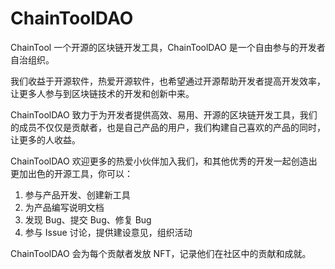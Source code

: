 # ChainToolDAO

ChainTool 一个开源的区块链开发工具，ChainToolDAO 是一个自由参与的开发者自治组织。

我们收益于开源软件，热爱开源软件，也希望通过开源帮助开发者提高开发效率，让更多人参与到区块链技术的开发和创新中来。

ChainToolDAO 致力于为开发者提供高效、易用、开源的区块链开发工具，我们的成员不仅仅是贡献者，也是自己产品的用户，我们构建自己喜欢的产品的同时，让更多的人收益。


ChainToolDAO 欢迎更多的热爱小伙伴加入我们，和其他优秀的开发一起创造出更加出色的开源工具，你可以：
1. 参与产品开发、创建新工具
2. 为产品编写说明文档
3. 发现 Bug、提交 Bug、修复 Bug
4. 参与 Issue 讨论，提供建设意见，组织活动

ChainToolDAO 会为每个贡献者发放 NFT，记录他们在社区中的贡献和成就。
